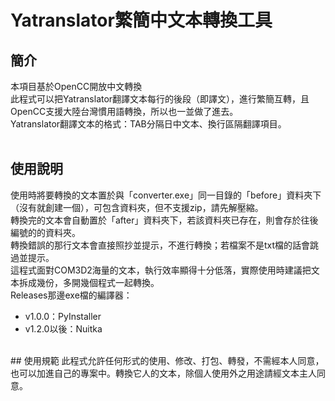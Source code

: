 # Yatranslator繁簡中文本轉換工具

## 簡介
本項目基於OpenCC開放中文轉換<br>
此程式可以把Yatranslator翻譯文本每行的後段（即譯文），進行繁簡互轉，且OpenCC支援大陸台灣慣用語轉換，所以也一並做了進去。<br>
Yatranslator翻譯文本的格式：TAB分隔日中文本、換行區隔翻譯項目。<br>
<br>
## 使用說明
使用時將要轉換的文本置於與「converter.exe」同一目錄的「before」資料夾下（沒有就創建一個），可包含資料夾，但不支援zip，請先解壓縮。<br>
轉換完的文本會自動置於「after」資料夾下，若該資料夾已存在，則會存於往後編號的的資料夾。<br>
轉換錯誤的那行文本會直接照抄並提示，不進行轉換；若檔案不是txt檔的話會跳過並提示。<br>
這程式面對COM3D2海量的文本，執行效率顯得十分低落，實際使用時建議把文本拆成幾份，多開幾個程式一起轉換。<br>
Releases那邊exe檔的編譯器：<br>
- v1.0.0：PyInstaller
- v1.2.0以後：Nuitka<br>
<br>
## 使用規範
此程式允許任何形式的使用、修改、打包、轉發，不需經本人同意，也可以加進自己的專案中。轉換它人的文本，除個人使用外之用途請經文本主人同意。
